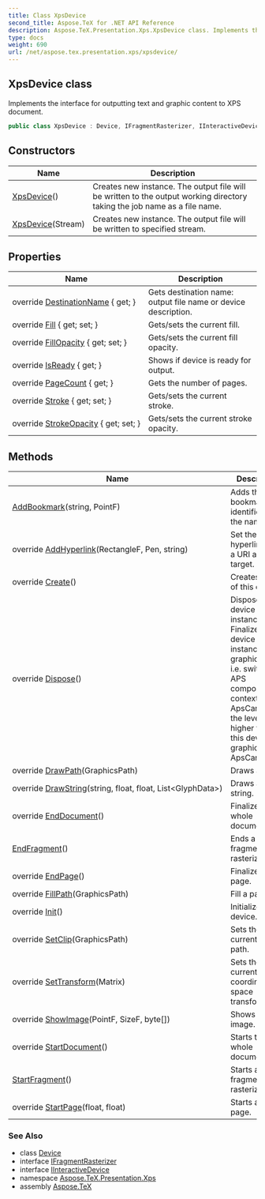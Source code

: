 ```yaml
---
title: Class XpsDevice
second_title: Aspose.TeX for .NET API Reference
description: Aspose.TeX.Presentation.Xps.XpsDevice class. Implements the interface for outputting text and graphic content to XPS document
type: docs
weight: 690
url: /net/aspose.tex.presentation.xps/xpsdevice/
---
```

## XpsDevice class

Implements the interface for outputting text and graphic content to XPS document.

```csharp
public class XpsDevice : Device, IFragmentRasterizer, IInteractiveDevice
```

## Constructors

| Name | Description |
| --- | --- |
| [XpsDevice](xpsdevice/#constructor)() | Creates new instance. The output file will be written to the output working directory taking the job name as a file name. |
| [XpsDevice](xpsdevice/#constructor_1)(Stream) | Creates new instance. The output file will be written to specified stream. |

## Properties

| Name | Description |
| --- | --- |
| override [DestinationName](../../aspose.tex.presentation.xps/xpsdevice/destinationname/) { get; } | Gets destination name: output file name or device description. |
| override [Fill](../../aspose.tex.presentation.xps/xpsdevice/fill/) { get; set; } | Gets/sets the current fill. |
| override [FillOpacity](../../aspose.tex.presentation.xps/xpsdevice/fillopacity/) { get; set; } | Gets/sets the current fill opacity. |
| override [IsReady](../../aspose.tex.presentation.xps/xpsdevice/isready/) { get; } | Shows if device is ready for output. |
| override [PageCount](../../aspose.tex.presentation.xps/xpsdevice/pagecount/) { get; } | Gets the number of pages. |
| override [Stroke](../../aspose.tex.presentation.xps/xpsdevice/stroke/) { get; set; } | Gets/sets the current stroke. |
| override [StrokeOpacity](../../aspose.tex.presentation.xps/xpsdevice/strokeopacity/) { get; set; } | Gets/sets the current stroke opacity. |

## Methods

| Name | Description |
| --- | --- |
| [AddBookmark](../../aspose.tex.presentation.xps/xpsdevice/addbookmark/)(string, PointF) | Adds the bookmark identified by the name. |
| override [AddHyperlink](../../aspose.tex.presentation.xps/xpsdevice/addhyperlink/)(RectangleF, Pen, string) | Set the hyperlink with a URI as its target. |
| override [Create](../../aspose.tex.presentation.xps/xpsdevice/create/)() | Creates a copy of this device. |
| override [Dispose](../../aspose.tex.presentation.xps/xpsdevice/dispose/)() | Disposes this device instance. Finalizes this device instance graphics state, i.e. switches APS composing context to the ApsCanvas of the level higher then this device's graphics state ApsCanvas. |
| override [DrawPath](../../aspose.tex.presentation.xps/xpsdevice/drawpath/)(GraphicsPath) | Draws a path. |
| override [DrawString](../../aspose.tex.presentation.xps/xpsdevice/drawstring/)(string, float, float, List&lt;GlyphData&gt;) | Draws a text string. |
| override [EndDocument](../../aspose.tex.presentation.xps/xpsdevice/enddocument/)() | Finalizes the whole document. |
| [EndFragment](../../aspose.tex.presentation.xps/xpsdevice/endfragment/)() | Ends a fragment to rasterize. |
| override [EndPage](../../aspose.tex.presentation.xps/xpsdevice/endpage/)() | Finalizes a page. |
| override [FillPath](../../aspose.tex.presentation.xps/xpsdevice/fillpath/)(GraphicsPath) | Fill a path. |
| override [Init](../../aspose.tex.presentation.xps/xpsdevice/init/)() | Initializes device. |
| override [SetClip](../../aspose.tex.presentation.xps/xpsdevice/setclip/)(GraphicsPath) | Sets the current clip path. |
| override [SetTransform](../../aspose.tex.presentation.xps/xpsdevice/settransform/)(Matrix) | Sets the current coordinate space transformation. |
| override [ShowImage](../../aspose.tex.presentation.xps/xpsdevice/showimage/)(PointF, SizeF, byte[]) | Shows a raster image. |
| override [StartDocument](../../aspose.tex.presentation.xps/xpsdevice/startdocument/)() | Starts the whole document. |
| [StartFragment](../../aspose.tex.presentation.xps/xpsdevice/startfragment/)() | Starts a fragment to rasterize. |
| override [StartPage](../../aspose.tex.presentation.xps/xpsdevice/startpage/)(float, float) | Starts a new page. |

### See Also

* class [Device](../../aspose.tex.presentation/device/)
* interface [IFragmentRasterizer](../../aspose.tex.presentation/ifragmentrasterizer/)
* interface [IInteractiveDevice](../../aspose.tex.presentation/iinteractivedevice/)
* namespace [Aspose.TeX.Presentation.Xps](../../aspose.tex.presentation.xps/)
* assembly [Aspose.TeX](../../)


